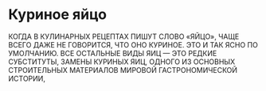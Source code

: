 # Куриное яйцо
КОГДА В КУЛИНАРНЫХ РЕЦЕПТАХ ПИШУТ СЛОВО «ЯЙЦО», ЧАЩЕ ВСЕГО ДАЖЕ НЕ ГОВОРИТСЯ, ЧТО ОНО КУРИНОЕ. ЭТО И ТАК ЯСНО ПО УМОЛЧАНИЮ. ВСЕ ОСТАЛЬНЫЕ ВИДЫ ЯИЦ — ЭТО РЕДКИЕ СУБСТИТУТЫ, ЗАМЕНЫ КУРИНЫХ ЯИЦ, ОДНОГО ИЗ ОСНОВНЫХ СТРОИТЕЛЬНЫХ МАТЕРИАЛОВ МИРОВОЙ ГАСТРОНОМИЧЕСКОЙ ИСТОРИИ,